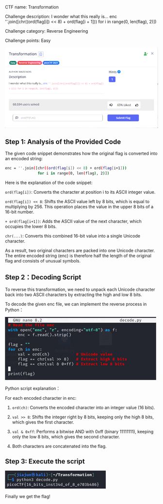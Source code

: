 CTF name: Transformation

Challenge description: I wonder what this really is... enc ''.join([chr((ord(flag[i]) << 8) + ord(flag[i + 1])) for i in range(0, len(flag), 2)])

Challenge category: Reverse Engineering

Challenge points: Easy

![Image 1](Description.png)

## Step 1: Analysis of the Provided Code

The given code snippet demonstrates how the original flag is converted into an encoded string:

```bash
enc = ''.join([chr((ord(flag[i]) << 8) + ord(flag[i+1])) 
               for i in range(0, len(flag), 2)])
```

Here is the explanation of the code snippet:

`ord(flag[i])`: Converts the character at position i to its ASCII integer value.  

`ord(flag[i]) << 8`: Shifts the ASCII value left by 8 bits, which is equal to multiplying by 256. This operation places the value in the upper 8 bits of a 16-bit number.

`+ ord(flag[i+1])`: Adds the ASCII value of the next character, which occupies the lower 8 bits.

`chr(...)`: Converts this combined 16-bit value into a single Unicode character.

As a result, two original characters are packed into one Unicode character. The entire encoded string (enc) is therefore half the length of the original flag and consists of unusual symbols.

## Step 2：Decoding Script

To reverse this transformation, we need to unpack each Unicode character back into two ASCII characters by extracting the high and low 8 bits.

To decode the given enc file, we can implement the reverse process in Python：

![Image 2](1.png)

Python script explanation：

For each encoded character in enc:

1. `ord(ch)`: Converts the encoded character into an integer value (16 bits).

2. `val >> 8`: Shifts the integer right by 8 bits, keeping only the high 8 bits, which gives the first character.

3. `val & 0xff`: Performs a bitwise AND with 0xff (binary 11111111), keeping only the low 8 bits, which gives the second character.

4. Both characters are concatenated into the flag.

## Step 3: Execute the script

![Image 3](2.png)

Finally we get the flag!


